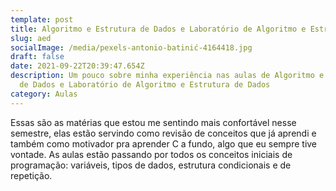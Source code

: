 ```yaml
---
template: post
title: Algoritmo e Estrutura de Dados e Laboratório de Algoritmo e Estrutura de Dados
slug: aed
socialImage: /media/pexels-antonio-batinić-4164418.jpg
draft: false
date: 2021-09-22T20:39:47.654Z
description: Um pouco sobre minha experiência nas aulas de Algoritmo e Estrutura
  de Dados e Laboratório de Algoritmo e Estrutura de Dados
category: Aulas
---
```

Essas são as matérias que estou me sentindo mais confortável nesse semestre, elas estão servindo como revisão de conceitos que já aprendi e também como motivador pra aprender C a fundo, algo que eu sempre tive vontade. As aulas estão passando por todos os conceitos iniciais de programação: variáveis, tipos de dados, estrutura condicionais e de repetição.